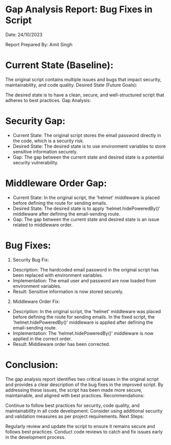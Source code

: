 # Gap Analysis Report: Bug Fixes in Script

Date: 24/10/2023

Report Prepared By: Amit Singh

# Current State (Baseline): 

The original script contains multiple issues and bugs that impact security, maintainability, and code quality.
Desired State (Future Goals):

The desired state is to have a clean, secure, and well-structured script that adheres to best practices.
Gap Analysis:

# Security Gap:

* Current State: The original script stores the email password directly in the code, which is a security risk.
* Desired State: The desired state is to use environment variables to store sensitive information securely.
* Gap: The gap between the current state and desired state is a potential security vulnerability.

# Middleware Order Gap:

* Current State: In the original script, the 'helmet' middleware is placed before defining the route for sending emails.
* Desired State: The desired state is to apply 'helmet.hidePoweredBy()' middleware after defining the email-sending route.
* Gap: The gap between the current state and desired state is an issue related to middleware order.

# Bug Fixes:

1. Security Bug Fix:

* Description: The hardcoded email password in the original script has been replaced with environment variables.
* Implementation: The email user and password are now loaded from environment variables.
* Result: Sensitive information is now stored securely.

2. Middleware Order Fix:

* Description: In the original script, the 'helmet' middleware was placed before defining the route for sending emails. In the fixed script, the 'helmet.hidePoweredBy()' middleware is applied after defining the email-sending route.
* Implementation: The 'helmet.hidePoweredBy()' middleware is now applied in the correct order.
* Result: Middleware order has been corrected.

# Conclusion:

The gap analysis report identifies two critical issues in the original script and provides a clear description of the bug fixes in the improved script. By addressing these issues, the script has been made more secure, maintainable, and aligned with best practices.
Recommendations:

Continue to follow best practices for security, code quality, and maintainability in all code development.
Consider using additional security and validation measures as per project requirements.
Next Steps:

Regularly review and update the script to ensure it remains secure and follows best practices.
Conduct code reviews to catch and fix issues early in the development process.

